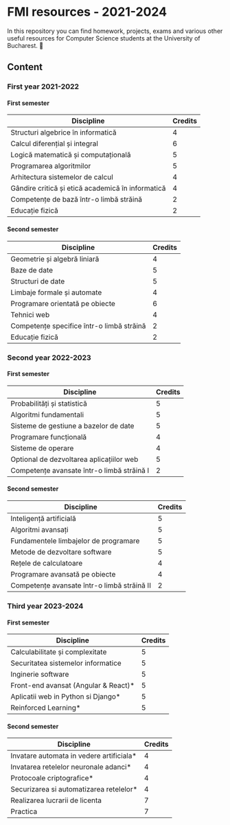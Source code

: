 # FMI resources - 2021-2024

In this repository you can find homework, projects, exams and various 
other useful resources for Computer Science students at the University of Bucharest. :duck:


## Content

### First year 2021-2022
#### First semester

| Discipline                                       | Credits |
|--------------------------------------------------|---------|
| Structuri algebrice în informatică               |    4    |
| Calcul diferențial și integral                   |    6    |
| Logică matematică și computațională              |    5    |
| Programarea algoritmilor                         |    5    |
| Arhitectura sistemelor de calcul                 |    4    |
| Gândire critică și etică academică în informatică|    4    |
| Competențe de bază într-o limbă străină          |    2    |
| Educație fizică                                  |    2    |

#### Second semester
| Discipline                                       | Credits |
|--------------------------------------------------|---------|
| Geometrie și algebră liniară                     |    4    |
| Baze de date                                     |    5    |
| Structuri de date                                |    5    |
| Limbaje formale și automate                      |    4    |
| Programare orientată pe obiecte                  |    6    |
| Tehnici web                                      |    4    |
| Competențe specifice într-o limbă străină        |    2    |
| Educație fizică                                  |    2    |

### Second year 2022-2023
#### First semester
| Discipline                                       | Credits |
|--------------------------------------------------|---------|
| Probabilități și statistică                      |    5    |
| Algoritmi fundamentali                           |    5    |
| Sisteme de gestiune a bazelor de date            |    5    |
| Programare funcțională                           |    4    |
| Sisteme de operare                               |    4    |
| Optional de dezvoltarea aplicațiilor web         |    5    |
| Competențe avansate într-o limbă străină I       |    2    |

#### Second semester
| Discipline                                       | Credits |
|--------------------------------------------------|---------|
| Inteligență artificială                          |    5    |
| Algoritmi avansați                               |    5    |
| Fundamentele limbajelor de programare            |    5    |
| Metode de dezvoltare software                    |    5    |
| Rețele de calculatoare                           |    4    |
| Programare avansată pe obiecte                   |    4    |
| Competențe avansate într-o limbă străină II      |    2    |

### Third year 2023-2024
#### First semester
| Discipline                                       | Credits |
|--------------------------------------------------|---------|
| Calculabilitate și complexitate                  |    5    |
| Securitatea sistemelor informatice               |    5    |
| Inginerie software                               |    5    |
| Front-end avansat (Angular & React)*             |    5    |
| Aplicatii web in Python si Django*               |    5    |
| Reinforced Learning*                             |    5    |

#### Second semester
| Discipline                                       | Credits |
|--------------------------------------------------|---------|
| Invatare automata in vedere artificiala*	   |    4    |
| Invatarea retelelor neuronale adanci*   	   |    4    |
| Protocoale criptografice*              	   |    4    |
| Securizarea si automatizarea retelelor*	   |    4    |
| Realizarea lucrarii de licenta		   |    7    |
| Practica					   |    7    |

